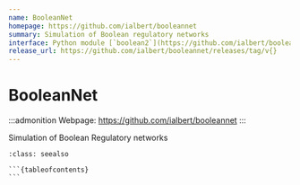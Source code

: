 ```yaml
---
name: BooleanNet
homepage: https://github.com/ialbert/booleannet
summary: Simulation of Boolean regulatory networks
interface: Python module [`boolean2`](https://github.com/ialbert/booleannet)
release_url: https://github.com/ialbert/booleannet/releases/tag/v{}
---
```


# BooleanNet

:::admonition
Webpage: https://github.com/ialbert/booleannet
:::

Simulation of Boolean Regulatory networks

````{admonition} Notebooks
:class: seealso

```{tableofcontents}
```

````
